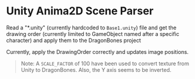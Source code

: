 # Unity Anima2D Scene Parser
Read a "*.unity" (currently hardcoded to `Base1.unity`) file and get the drawing order (currently limited to GameObject named after a specific character) and apply them to the DragonBones project

Currently, apply the DrawingOrder correctly and updates image positions.

> Note: A `SCALE_FACTOR` of 100 have been used to convert texture from Unity to DragonBones. Also, the Y axis seems to be inverted.

